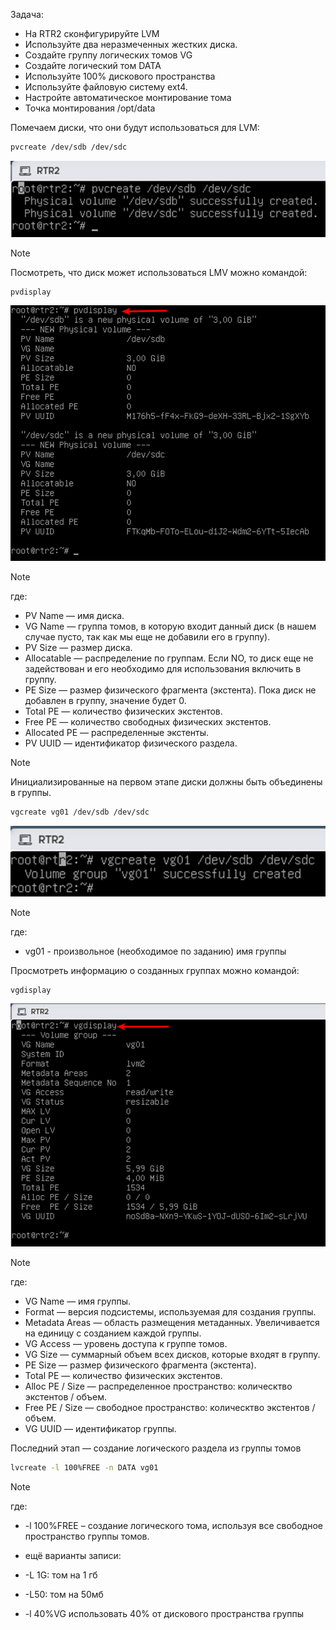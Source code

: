 Задача:
 - На RTR2 сконфигурируйте LVM
 - Используйте два неразмеченных жестких диска.
 - Создайте группу логических томов VG
 - Создайте логический том DATA
 - Используйте 100% дискового пространства
 - Используйте файловую систему ext4.
 - Настройте автоматическое монтирование тома
 - Точка монтирования /opt/data

Помечаем диски, что они будут использоваться для LVM:

```bash
pvcreate /dev/sdb /dev/sdc
```

![screen1](https://github.com/zurabchiks/SPb-RCH2024/blob/main/RedOS/Pic/29.png)

>[!NOTE]
>Посмотреть, что диск может использоваться LMV можно командой:
> ```bash
>pvdisplay 
>```

![screen2](https://github.com/zurabchiks/SPb-RCH2024/blob/main/RedOS/Pic/30.png)

>[!NOTE]
>где:
> - PV Name — имя диска.
> - VG Name — группа томов, в которую входит данный диск (в нашем случае пусто, так как мы еще не добавили его в группу).
> - PV Size — размер диска.
> - Allocatable — распределение по группам. Если NO, то диск еще не задействован и его необходимо для использования включить в группу.
> - PE Size — размер физического фрагмента (экстента). Пока диск не добавлен в группу, значение будет 0.
> - Total PE — количество физических экстентов.
> - Free PE — количество свободных физических экстентов.
> - Allocated PE — распределенные экстенты.
> - PV UUID — идентификатор физического раздела.

>[!NOTE]
>Инициализированные на первом этапе диски должны быть объединены в группы.

```bash
vgcreate vg01 /dev/sdb /dev/sdc
```

![screen3](https://github.com/zurabchiks/SPb-RCH2024/blob/main/RedOS/Pic/31.png)

>[!NOTE]
>где: 
> - vg01 - произвольное (необходимое по заданию) имя группы
>
> Просмотреть информацию о созданных группах можно командой:
>```bash 
>vgdisplay
>```

![screen4](https://github.com/zurabchiks/SPb-RCH2024/blob/main/RedOS/Pic/32.png)

>[!NOTE]
>где:
> - VG Name — имя группы.
> - Format — версия подсистемы, используемая для создания группы.
> - Metadata Areas — область размещения метаданных. Увеличивается на единицу с созданием каждой группы.
> - VG Access — уровень доступа к группе томов.
> - VG Size — суммарный объем всех дисков, которые входят в группу.
> - PE Size — размер физического фрагмента (экстента).
> - Total PE — количество физических экстентов.
> - Alloc PE / Size — распределенное пространство: колическтво экстентов / объем.
> - Free PE / Size — свободное пространство: колическтво экстентов / объем.
> - VG UUID — идентификатор группы.

Последний этап — создание логического раздела из группы томов

```bash
lvcreate -l 100%FREE -n DATA vg01
```

>[!NOTE]
>где:
> - -l 100%FREE – создание логического тома, используя все свободное пространство группы томов.
>
> - ещё варианты записи:
> - -L 1G: том на 1 гб
> - -L50: том на 50мб
> - -l 40%VG использовать 40% от дискового пространства группы
